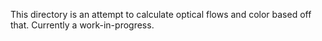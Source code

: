 This directory is an attempt to calculate optical flows and color based off that. Currently a work-in-progress.